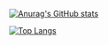 [![Anurag's GitHub stats](https://github-readme-stats.vercel.app/api?username=AngeloJacobo&show_icons=true&theme=swift)](https://github.com/anuraghazra/github-readme-stats)

[![Top Langs](https://github-readme-stats.vercel.app/api/top-langs/?username=AngeloJacobo&layout=compact)](https://github.com/anuraghazra/github-readme-stats)
